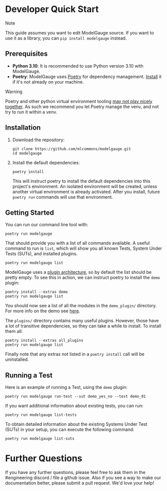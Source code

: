 # Developer Quick Start
> [!NOTE]
> This guide assumes you want to edit ModelGauge source. If you want to use it as a library, you can `pip install modelgauge` instead.

## Prerequisites
- **Python 3.10**: It is recommended to use Python version 3.10 with ModelGauge.
- **Poetry**: ModelGauge uses [Poetry](https://python-poetry.org/) for dependency management. [Install](https://python-poetry.org/docs/#installation) it if it's not already on your machine.


> [!WARNING]
> Poetry and other python virtual environment tooling [may not play nicely together](https://github.com/orgs/python-poetry/discussions/7767). As such we recommend you let Poetry manage the venv, and not try to run it within a venv.

## Installation

1. Download the repository:
    ```
    git clone https://github.com/mlcommons/modelgauge.git
    cd modelgauge
    ```

2. Install the default dependencies:  
    ```
    poetry install
    ```
    This will instruct poetry to install the default dependencies into this project's environment. An isolated environment will be created, unless another virtual environment is already activated.
    After you install, future `poetry run` commands will use that environment.

## Getting Started
You can run our command line tool with:

```
poetry run modelgauge
```

That should provide you with a list of all commands available. A useful command to run is `list`, which will show you all known Tests, System Under Tests (SUTs), and installed plugins.

```
poetry run modelgauge list
```

ModelGauge uses a [plugin architecture](plugins.md), so by default the list should be pretty empty. To see this in action, we can instruct poetry to install the `demo` plugin:

```
poetry install --extras demo
poetry run modelgauge list
```

You should now see a list of all the modules in the `demo_plugin/` directory. For more info on the demo see [here](tutorial.md). 

The `plugins/` directory contains many useful plugins. However, those have a lot of transitive dependencies, so they can take a while to install. To install them all:

```
poetry install --extras all_plugins
poetry run modelgauge list
```

Finally note that any extras not listed in a `poetry install` call will be uninstalled.

## Running a Test

Here is an example of running a Test, using the `demo` plugin:

```
poetry run modelgauge run-test --sut demo_yes_no --test demo_01
```

If you want additional information about existing tests, you can run:

```
poetry run modelgauge list-tests
```

To obtain detailed information about the existing Systems Under Test (SUTs) in your setup, you can execute the following command:
```
poetry run modelgauge list-suts
```

# Further Questions

If you have any further questions, please feel free to ask them in the #engineering discord / file a github issue. Also if you see a way to make our documentation better, please submit a pull request. We'd love your help!
